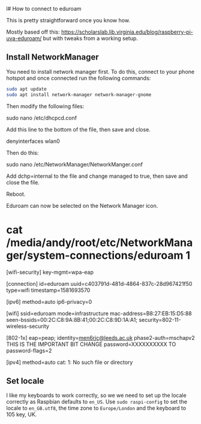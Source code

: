 l# How to connect to eduroam

This is pretty straightforward once you know how.

Mostly based off this:
<https://scholarslab.lib.virginia.edu/blog/raspberry-pi-uva-eduroam/>
but with tweaks from a working setup.

## Install NetworkManager

You need to install network manager first.  To do this, connect to your phone hotspot and once connected run the following commands:

```bash
sudo apt update
sudo apt install network-manager network-manager-gnome
```

Then modify the following files:

sudo nano /etc/dhcpcd.conf

Add this line to the bottom of the file, then save and close.

denyinterfaces wlan0

Then do this:

sudo nano /etc/NetworkManager/NetworkManger.conf

Add dchp=internal to the file and change managed to true, then save and close the file.

Reboot.

Eduroam can now be selected on the Network Manager icon.

# cat /media/andy/root/etc/NetworkManager/system-connections/eduroam 1
[wifi-security]
key-mgmt=wpa-eap

[connection]
id=eduroam
uuid=c403791d-481d-4864-837c-28d967421f50
type=wifi
timestamp=1581693570

[ipv6]
method=auto
ip6-privacy=0

[wifi]
ssid=eduroam
mode=infrastructure
mac-address=B8:27:EB:15:D5:88
seen-bssids=00:2C:C8:9A:8B:41;00:2C:C8:9D:1A:A1;
security=802-11-wireless-security

[802-1x]
eap=peap;
identity=men6rjc@leeds.ac.uk
phase2-auth=mschapv2
THIS IS THE IMPORTANT BIT
CHANGE
password=XXXXXXXXXX
TO
password-flags=2

[ipv4]
method=auto
cat: 1: No such file or directory


## Set locale

I like my keyboards to work correctly, so we we need to set up the locale correctly as Raspbian defaults to `en_US`.  Use `sudo raspi-config` to set the locale to `en_GB.utf8`, the time zone to `Europe/London` and the keyboard to 105 key, UK.




